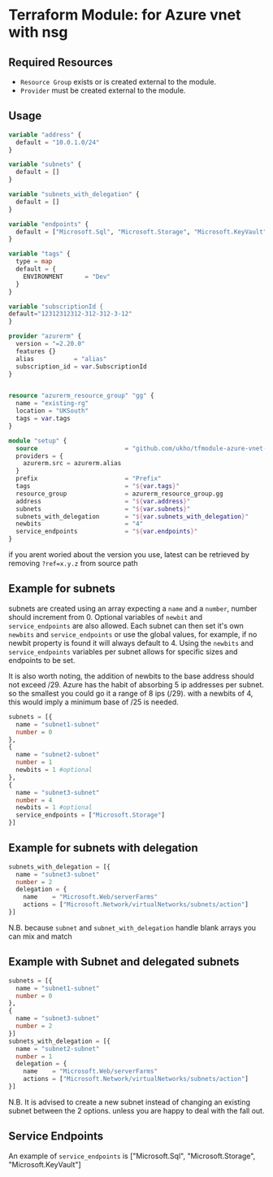 # Terraform Module: for Azure vnet with nsg

## Required Resources

- `Resource Group` exists or is created external to the module.
- `Provider` must be created external to the module.

## Usage

```terraform
variable "address" {
  default = "10.0.1.0/24"
}

variable "subnets" {
  default = []
}

variable "subnets_with_delegation" {
  default = []
}

variable "endpoints" {
  default = ["Microsoft.Sql", "Microsoft.Storage", "Microsoft.KeyVault"]
}

variable "tags" {
  type = map
  default = {
    ENVIRONMENT      = "Dev"
  }
}

variable "subscriptionId {
default="12312312312-312-312-3-12"
}

provider "azurerm" {
  version = "=2.20.0"
  features {}
  alias           = "alias"
  subscription_id = var.SubscriptionId
}


resource "azurerm_resource_group" "gg" {
  name = "existing-rg"
  location = "UKSouth"
  tags = var.tags
}

module "setup" {
  source                        = "github.com/ukho/tfmodule-azure-vnet-with-nsg?ref=0.10.0"
  providers = {
    azurerm.src = azurerm.alias
  }
  prefix                        = "Prefix"
  tags                          = "${var.tags}"
  resource_group                = azurerm_resource_group.gg
  address                       = "${var.address}"
  subnets                       = "${var.subnets}"
  subnets_with_delegation       = "${var.subnets_with_delegation}"
  newbits                       = "4"
  service_endpoints             = "${var.endpoints}"
}
```

if you arent woried about the version you use, latest can be retrieved by removing `?ref=x.y.z` from source path

## Example for subnets

subnets are created using an array expecting a `name` and a `number`, number should increment from 0. Optional variables of `newbit` and `service_endpoints` are also allowed. Each subnet can then set it's own `newbits` and `service_endpoints` or use the global values, for example, if no newbit property is found it will always default to 4. Using the `newbits` and `service_endpoints` variables per subnet allows for specific sizes and endpoints to be set.

It is also worth noting, the addition of newbits to the base address should not exceed /29. Azure has the habit of absorbing 5 ip addresses per subnet. so the smallest you could go it a range of 8 ips (/29). with a newbits of 4, this would imply a minimum base of /25 is needed.



```terraform
subnets = [{
  name = "subnet1-subnet"
  number = 0
},
{
  name = "subnet2-subnet"
  number = 1
  newbits = 1 #optional
},
{
  name = "subnet3-subnet"
  number = 4
  newbits = 1 #optional
  service_endpoints = ["Microsoft.Storage"]
}]
```

## Example for subnets with delegation

```terraform
subnets_with_delegation = [{
  name = "subnet3-subnet"
  number = 2
  delegation = {
    name    = "Microsoft.Web/serverFarms"
    actions = ["Microsoft.Network/virtualNetworks/subnets/action"]
}]
```

N.B. because `subnet` and `subnet_with_delegation` handle blank arrays you can mix and match
## Example with Subnet and delegated subnets

```terraform
subnets = [{
  name = "subnet1-subnet"
  number = 0
},
{
  name = "subnet3-subnet"
  number = 2
}]
subnets_with_delegation = [{
  name = "subnet2-subnet"
  number = 1
  delegation = {
    name    = "Microsoft.Web/serverFarms"
    actions = ["Microsoft.Network/virtualNetworks/subnets/action"]
}]
```

N.B. It is advised to create a new subnet instead of changing an existing subnet between the 2 options. unless you are happy to deal with the fall out.

## Service Endpoints

An example of `service_endpoints` is ["Microsoft.Sql", "Microsoft.Storage", "Microsoft.KeyVault"]
